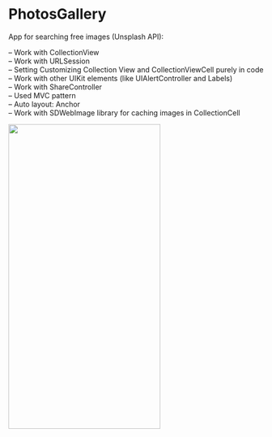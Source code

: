 # PhotosGallery
App for searching free images (Unsplash API):

– Work with CollectionView</br>
– Work with URLSession</br>
– Setting Customizing Collection View and CollectionViewCell purely in code</br>
– Work with other UIKit elements (like UIAlertController and Labels)</br>
– Work with ShareController</br>
– Used MVC pattern</br>
– Auto layout: Anchor</br>
– Work with SDWebImage library for сaching images in CollectionCell</br>

<img src="https://user-images.githubusercontent.com/44450208/130801258-202fac7b-b674-4538-ac1c-61a39a231645.png" width="300" height="600" />

